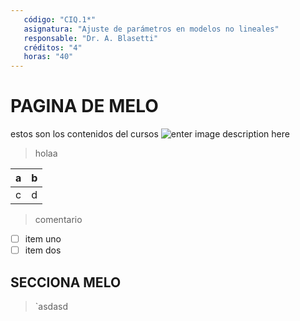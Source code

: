 ```yaml
---
   código: "CIQ.1*"
   asignatura: "Ajuste de parámetros en modelos no lineales"
   responsable: "Dr. A. Blasetti"
   créditos: "4"
   horas: "40"
---
```

# PAGINA DE MELO
estos son los contenidos del cursos
![enter image description here](https://i1.wp.com/diariocronica.com.ar/wp-content/uploads/2018/11/borrador-autom%C3%A1tico-133.jpg?fit=1200,800&ssl=1)

> holaa

| a | b |
|---|---|
| c | d |

> comentario

 - [ ] item uno 
 - [ ] item dos
## SECCIONA MELO

> `asdasd

<!--stackedit_data:
eyJoaXN0b3J5IjpbMTEwOTAzMzUyNiwtOTgzMzc4OTk0LC0zNT
A5Mjc5NTQsMTk2MTExMTczNSw5NDMwNDIzNTksLTg0NzcxNzAw
MSwxNzQxMDY1OTgsMTEzMTY2OTk4OCwyMDg4NDc4NjcsNTY0NT
ExNzIzLDI1Nzk0NzQ5OSwtMTg1NzIyNjc1LC04NDg4NDcyOCwx
ODcwMDAzOTgsMTYzNDM1MDQ1Miw2NTU1MTYyNjFdfQ==
-->